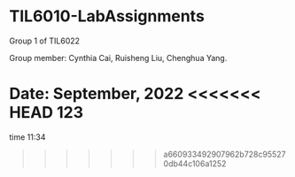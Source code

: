 # TIL6010-LabAssignments
Group 1 of TIL6022

Group member: Cynthia Cai, Ruisheng Liu, Chenghua Yang.

Date: September, 2022
<<<<<<< HEAD
123
=======

time 11:34
>>>>>>> a660933492907962b728c955270db44c106a1252
